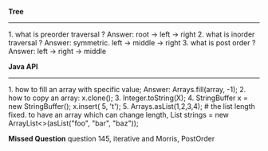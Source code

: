 **Tree**
<hr>
1. what is preorder traversal ?
   Answer: root -> left -> right
2. what is inorder traversal ?
   Answer: symmetric. left -> middle -> right
3. what is post order ?
   Answer: left -> right -> middle

**Java API**
<hr>
1. how to fill an array with specific value; 
   Answer: Arrays.fill(array, -1);
2. how to copy an array: x.clone();
3. Integer.toString(X);
4. StringBuffer x =  new StringBuffer(); x.insert( 5, 't');
5. Arrays.asList(1,2,3,4); # the list length fixed. to have an array which can change length, List<String> strings = new ArrayList<>(asList("foo", "bar", "baz"));


**Missed Question**
question 145, iterative and Morris, PostOrder

